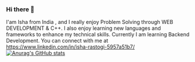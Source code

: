 ### Hi there 👋
I'am Isha from India , and I really enjoy Problem Solving through WEB DEVELOPMENT & C++. I also enjoy learning new languages and frameworks to enhance my technical skills. Currently I am learning Backend Development. You can connect with me at https://www.linkedin.com/in/isha-rastogi-5957a51b7/
[![Anurag's GitHub stats](https://github-readme-stats.vercel.app/api?username=isha427)](https://github.com/anuraghazra/github-readme-stats)
